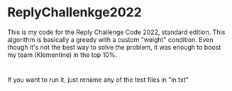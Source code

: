 # ReplyChallenkge2022

This is my code for the Reply Challenge Code 2022, standard edition.
This algorithm is basically a greedy with a custom "weight" condition.
Even though it's not the best way to solve the problem, it was enough to boost my team (Klementine) in the top 10%.
#
If you want to run it, just rename any of the test files in "in.txt"
